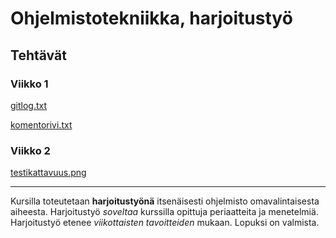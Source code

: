 # Ohjelmistotekniikka, harjoitustyö

## Tehtävät

### Viikko 1 

[gitlog.txt](https://github.com/riiraty/ot-harjoitustyo/blob/master/laskarit/viikko1/gitlog.txt)

[komentorivi.txt](https://github.com/riiraty/ot-harjoitustyo/blob/master/laskarit/viikko1/komentorivi.txt)

### Viikko 2

[testikattavuus.png](https://github.com/riiraty/ot-harjoitustyo/blob/master/laskarit/viikko2/kattavuusraportti.png)

--------------------------------

Kursilla toteutetaan **harjoitustyönä** itsenäisesti ohjelmisto omavalintaisesta aiheesta.
Harjoitustyö *soveltaa* kurssilla opittuja periaatteita ja menetelmiä. Harjoitustyö etenee *viikottaisten tavoitteiden* mukaan. Lopuksi on valmista.
